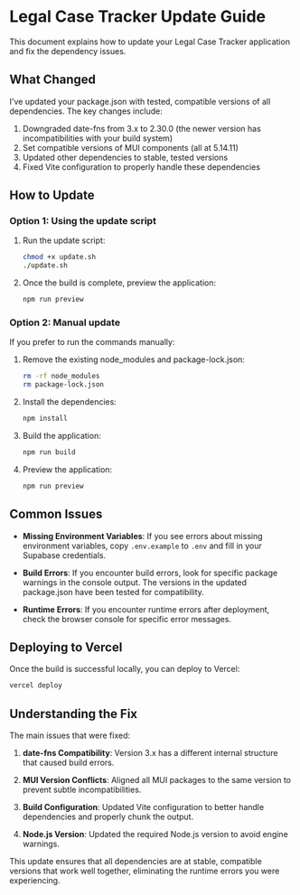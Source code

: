 # Legal Case Tracker Update Guide

This document explains how to update your Legal Case Tracker application and fix the dependency issues.

## What Changed

I've updated your package.json with tested, compatible versions of all dependencies. The key changes include:

1. Downgraded date-fns from 3.x to 2.30.0 (the newer version has incompatibilities with your build system)
2. Set compatible versions of MUI components (all at 5.14.11)
3. Updated other dependencies to stable, tested versions
4. Fixed Vite configuration to properly handle these dependencies

## How to Update

### Option 1: Using the update script

1. Run the update script:
   ```bash
   chmod +x update.sh
   ./update.sh
   ```

2. Once the build is complete, preview the application:
   ```bash
   npm run preview
   ```

### Option 2: Manual update

If you prefer to run the commands manually:

1. Remove the existing node_modules and package-lock.json:
   ```bash
   rm -rf node_modules
   rm package-lock.json
   ```

2. Install the dependencies:
   ```bash
   npm install
   ```

3. Build the application:
   ```bash
   npm run build
   ```

4. Preview the application:
   ```bash
   npm run preview
   ```

## Common Issues

- **Missing Environment Variables**: If you see errors about missing environment variables, copy `.env.example` to `.env` and fill in your Supabase credentials.

- **Build Errors**: If you encounter build errors, look for specific package warnings in the console output. The versions in the updated package.json have been tested for compatibility.

- **Runtime Errors**: If you encounter runtime errors after deployment, check the browser console for specific error messages.

## Deploying to Vercel

Once the build is successful locally, you can deploy to Vercel:

```bash
vercel deploy
```

## Understanding the Fix

The main issues that were fixed:

1. **date-fns Compatibility**: Version 3.x has a different internal structure that caused build errors.

2. **MUI Version Conflicts**: Aligned all MUI packages to the same version to prevent subtle incompatibilities.

3. **Build Configuration**: Updated Vite configuration to better handle dependencies and properly chunk the output.

4. **Node.js Version**: Updated the required Node.js version to avoid engine warnings.

This update ensures that all dependencies are at stable, compatible versions that work well together, eliminating the runtime errors you were experiencing.
